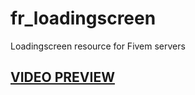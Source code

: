 # fr_loadingscreen
Loadingscreen resource for Fivem servers

## [VIDEO PREVIEW](https://www.youtube.com/watch?v=BKC5rgzYgzE&ab_channel=MerleAilvar)

